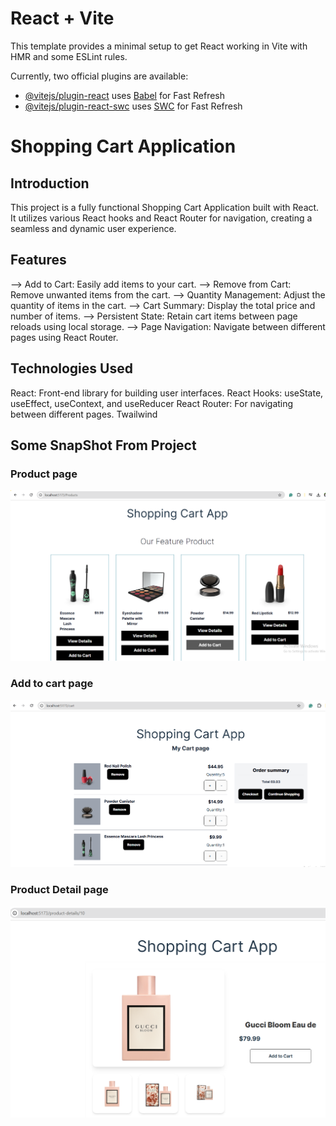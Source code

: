 # React + Vite

This template provides a minimal setup to get React working in Vite with HMR and some ESLint rules.

Currently, two official plugins are available:

- [@vitejs/plugin-react](https://github.com/vitejs/vite-plugin-react/blob/main/packages/plugin-react/README.md) uses [Babel](https://babeljs.io/) for Fast Refresh
- [@vitejs/plugin-react-swc](https://github.com/vitejs/vite-plugin-react-swc) uses [SWC](https://swc.rs/) for Fast Refresh

# Shopping Cart Application
## Introduction
This project is a fully functional Shopping Cart Application built with React. It utilizes various React hooks and React Router for navigation, creating a seamless and dynamic user experience.

## Features
--> Add to Cart: Easily add items to your cart.
--> Remove from Cart: Remove unwanted items from the cart.
--> Quantity Management: Adjust the quantity of items in the cart.
--> Cart Summary: Display the total price and number of items.
--> Persistent State: Retain cart items between page reloads using local storage.
--> Page Navigation: Navigate between different pages using React Router.

## Technologies Used
React: Front-end library for building user interfaces.
React Hooks: useState, useEffect, useContext, and useReducer 
React Router: For navigating between different pages.
Twailwind

## Some SnapShot From Project

### Product page

![alt text](image.png)

### Add to cart page

![alt text](image-1.png)

### Product Detail page

![alt text](image-2.png)
